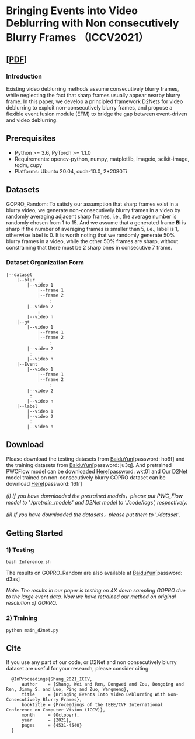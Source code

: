 # Bringing Events into Video Deblurring with Non consecutively Blurry Frames （ICCV2021）
[[PDF](https://openaccess.thecvf.com/content/ICCV2021/papers/Shang_Bringing_Events_Into_Video_Deblurring_With_Non-Consecutively_Blurry_Frames_ICCV_2021_paper.pdf)]
---
### Introduction
 Existing video deblurring methods assume consecutively blurry frames, while neglecting the fact that sharp frames usually appear nearby blurry frame. In this paper, we develop a principled framework D2Nets for video deblurring to exploit non-consecutively blurry frames, and propose a flexible event fusion module (EFM) to bridge the gap between event-driven and video deblurring.

## Prerequisites
- Python >= 3.6, PyTorch >= 1.1.0
- Requirements: opencv-python, numpy, matplotlib, imageio, scikit-image, tqdm, cupy
- Platforms: Ubuntu 20.04, cuda-10.0, 2*2080Ti


## Datasets
  GOPRO_Random: To satisfy our assumption that sharp frames exist in a blurry video, we generate non-consecutively blurry frames in a video by randomly averaging adjacent sharp frames, i.e., the average number is randomly chosen from 1 to 15. And we assume that a generated frame **Bi** is sharp if the number of averaging frames is smaller than 5, i.e., label is 1, otherwise label is 0. It is worth noting that we randomly generate 50% blurry frames in a video, while the other 50% frames are sharp, without constraining that there must be 2 sharp ones in consecutive 7 frame.

### Dataset Organization Form
```
|--dataset
    |--blur  
        |--video 1
            |--frame 1
            |--frame 2
                ：  
        |--video 2
            :
        |--video n
    |--gt
        |--video 1
            |--frame 1
            |--frame 2
                ：  
        |--video 2
         :
        |--video n
    |--Event
        |--video 1
            |--frame 1
            |--frame 2
                ：  
        |--video 2
         :
        |--video n
    |--label
        |--video 1
        |--video 2
         :
        |--video n
```

## Download
Please download the testing datasets from [BaiduYun](https://pan.baidu.com/s/1J-vdY1e1jWp6B1AYzcJG6g)[password: ho6f] and the training datasets from [BaiduYun](https://pan.baidu.com/s/1RemasH9D9qYubruGhuZF8w)[password: ju3q]. And pretrained PWCFlow model can be downloaded [Here](https://pan.baidu.com/s/1EIPwGE_M9dsMic-ena6JVg)[password: wkt0] and Our D2Net model trained on non-consecutively blurry GOPRO dataset can be download [Here](https://pan.baidu.com/s/151M8IZCIgGv1iwbb4Bi0HA)[password: 16fr]

_(i)  If you have downloaded the pretrained models，please put PWC_Flow model to './pretrain_models' and  D2Net model to './code/logs', respectively._

_(ii) If you have downloaded the datasets，please put them to './dataset'._

## Getting Started

### 1) Testing
```
bash Inference.sh
```
The results on GOPRO_Random are also available at [BaiduYun](https://pan.baidu.com/s/1v81oA9Tvq_zwMUMeceLVLQ)[password: d3as]

*Note:
The results in our paper is testing on 4X down sampling GOPRO due to the large event data. Now we have retrained our method on original resolution of GOPRO.*

### 2) Training
```
python main_d2net.py
```





## Cite
If you use any part of our code, or D2Net and non consecutively blurry dataset are useful for your research, please consider citing:
```
  @InProceedings{Shang_2021_ICCV,
      author    = {Shang, Wei and Ren, Dongwei and Zou, Dongqing and Ren, Jimmy S. and Luo, Ping and Zuo, Wangmeng},
      title     = {Bringing Events Into Video Deblurring With Non-Consecutively Blurry Frames},
      booktitle = {Proceedings of the IEEE/CVF International Conference on Computer Vision (ICCV)},
      month     = {October},
      year      = {2021},
      pages     = {4531-4540}
  }
```

